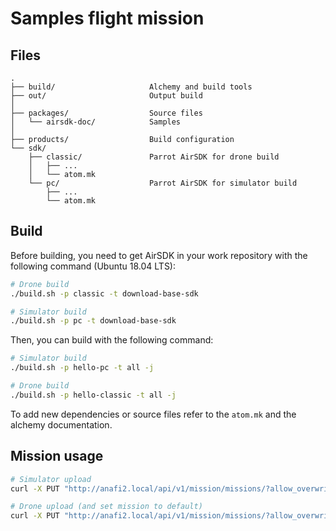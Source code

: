 
# Samples flight mission

## Files

    .
    ├── build/                     Alchemy and build tools
    ├── out/                       Output build
    │
    ├── packages/                  Source files
    │   └── airsdk-doc/            Samples
    │
    ├── products/                  Build configuration
    └── sdk/
        ├── classic/               Parrot AirSDK for drone build
        │   ├── ...
        │   └── atom.mk
        └── pc/                    Parrot AirSDK for simulator build
            ├── ...
            └── atom.mk

## Build

Before building, you need to get AirSDK in your work repository with the
following command (Ubuntu 18.04 LTS):

```bash
# Drone build
./build.sh -p classic -t download-base-sdk

# Simulator build
./build.sh -p pc -t download-base-sdk
```

Then, you can build with the following command:
```bash
# Simulator build
./build.sh -p hello-pc -t all -j

# Drone build
./build.sh -p hello-classic -t all -j
```

To add new dependencies or source files refer to the `atom.mk` and the alchemy
documentation.

## Mission usage

```bash
# Simulator upload
curl -X PUT "http://anafi2.local/api/v1/mission/missions/?allow_overwrite=yes" --data-binary @"out/hello-pc/images/com.parrot.missions.samples.hello.tar.gz"

# Drone upload (and set mission to default)
curl -X PUT "http://anafi2.local/api/v1/mission/missions/?allow_overwrite=yes&is_default=yes" --data-binary @"out/hello-classic/images/com.parrot.missions.samples.hello.tar.gz"
```

